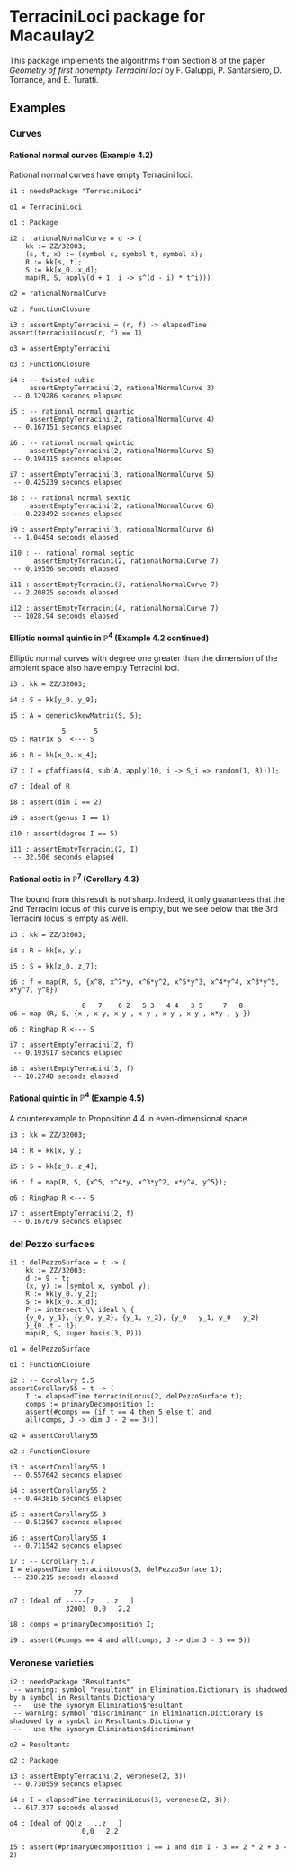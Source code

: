 # TerraciniLoci package for Macaulay2

This package implements the algorithms from Section 8 of the paper
*Geometry of first nonempty Terracini loci* by F. Galuppi,
P. Santarsiero, D. Torrance, and E. Turatti.

## Examples

### Curves

#### Rational normal curves (Example 4.2)

Rational normal curves have empty Terracini loci.

```m2
i1 : needsPackage "TerraciniLoci"

o1 = TerraciniLoci

o1 : Package

i2 : rationalNormalCurve = d -> (
    kk := ZZ/32003;
    (s, t, x) := (symbol s, symbol t, symbol x);
    R := kk[s, t];
    S := kk[x_0..x_d];
    map(R, S, apply(d + 1, i -> s^(d - i) * t^i)))

o2 = rationalNormalCurve

o2 : FunctionClosure

i3 : assertEmptyTerracini = (r, f) -> elapsedTime assert(terraciniLocus(r, f) == 1)

o3 = assertEmptyTerracini

o3 : FunctionClosure

i4 : -- twisted cubic
     assertEmptyTerracini(2, rationalNormalCurve 3)
 -- 0.129286 seconds elapsed

i5 : -- rational normal quartic
     assertEmptyTerracini(2, rationalNormalCurve 4)
 -- 0.167151 seconds elapsed

i6 : -- rational normal quintic
     assertEmptyTerracini(2, rationalNormalCurve 5)
 -- 0.194115 seconds elapsed

i7 : assertEmptyTerracini(3, rationalNormalCurve 5)
 -- 0.425239 seconds elapsed

i8 : -- rational normal sextic
     assertEmptyTerracini(2, rationalNormalCurve 6)
 -- 0.223492 seconds elapsed

i9 : assertEmptyTerracini(3, rationalNormalCurve 6)
 -- 1.04454 seconds elapsed

i10 : -- rational normal septic
      assertEmptyTerracini(2, rationalNormalCurve 7)
 -- 0.19556 seconds elapsed

i11 : assertEmptyTerracini(3, rationalNormalCurve 7)
 -- 2.20825 seconds elapsed

i12 : assertEmptyTerracini(4, rationalNormalCurve 7)
 -- 1028.94 seconds elapsed
 ```

#### Elliptic normal quintic in $\mathbb P^4$ (Example 4.2 continued)

Elliptic normal curves with degree one greater than the dimension of the ambient space also have empty Terracini loci.

```m2
i3 : kk = ZZ/32003;

i4 : S = kk[y_0..y_9];

i5 : A = genericSkewMatrix(S, 5);

             5       5
o5 : Matrix S  <--- S

i6 : R = kk[x_0..x_4];

i7 : I = pfaffians(4, sub(A, apply(10, i -> S_i => random(1, R))));

o7 : Ideal of R

i8 : assert(dim I == 2)

i9 : assert(genus I == 1)

i10 : assert(degree I == 5)

i11 : assertEmptyTerracini(2, I)
 -- 32.506 seconds elapsed
 ```

####  Rational octic in $\mathbb P^7$ (Corollary 4.3)

The bound from this result is not sharp.  Indeed, it only guarantees that the 2nd Terracini locus of this curve is empty, but we see below that the 3rd Terracini locus is empty as well.

```m2
i3 : kk = ZZ/32003;

i4 : R = kk[x, y];

i5 : S = kk[z_0..z_7];

i6 : f = map(R, S, {x^8, x^7*y, x^6*y^2, x^5*y^3, x^4*y^4, x^3*y^5, x*y^7, y^8})

                  8   7    6 2   5 3   4 4   3 5     7   8
o6 = map (R, S, {x , x y, x y , x y , x y , x y , x*y , y })

o6 : RingMap R <--- S

i7 : assertEmptyTerracini(2, f)
 -- 0.193917 seconds elapsed

i8 : assertEmptyTerracini(3, f)
 -- 10.2748 seconds elapsed
```

#### Rational quintic in $\mathbb P^4$ (Example 4.5)

A counterexample to Proposition 4.4 in even-dimensional space.

```m2
i3 : kk = ZZ/32003;

i4 : R = kk[x, y];

i5 : S = kk[z_0..z_4];

i6 : f = map(R, S, {x^5, x^4*y, x^3*y^2, x*y^4, y^5});

o6 : RingMap R <--- S

i7 : assertEmptyTerracini(2, f)
 -- 0.167679 seconds elapsed
 ```


### del Pezzo surfaces

```m2
i1 : delPezzoSurface = t -> (
    kk := ZZ/32003;
    d := 9 - t;
    (x, y) := (symbol x, symbol y);
    R := kk[y_0..y_2];
    S := kk[x_0..x_d];
    P := intersect \\ ideal \ {
	{y_0, y_1}, {y_0, y_2}, {y_1, y_2}, {y_0 - y_1, y_0 - y_2}
	}_{0..t - 1};
    map(R, S, super basis(3, P)))

o1 = delPezzoSurface

o1 : FunctionClosure

i2 : -- Corollary 5.5
assertCorollary55 = t -> (
    I := elapsedTime terraciniLocus(2, delPezzoSurface t);
    comps := primaryDecomposition I;
    assert(#comps == (if t == 4 then 5 else t) and
	all(comps, J -> dim J - 2 == 3)))

o2 = assertCorollary55

o2 : FunctionClosure

i3 : assertCorollary55 1
 -- 0.557642 seconds elapsed

i4 : assertCorollary55 2
 -- 0.443816 seconds elapsed

i5 : assertCorollary55 3
 -- 0.512567 seconds elapsed

i6 : assertCorollary55 4
 -- 0.711542 seconds elapsed

i7 : -- Corollary 5.7
I = elapsedTime terraciniLocus(3, delPezzoSurface 1);
 -- 230.215 seconds elapsed

                ZZ
o7 : Ideal of -----[z   ..z   ]
              32003  0,0   2,2

i8 : comps = primaryDecomposition I;

i9 : assert(#comps == 4 and all(comps, J -> dim J - 3 == 5))
```

### Veronese varieties

```m2
i2 : needsPackage "Resultants"
 -- warning: symbol "resultant" in Elimination.Dictionary is shadowed by a symbol in Resultants.Dictionary
 --   use the synonym Elimination$resultant
 -- warning: symbol "discriminant" in Elimination.Dictionary is shadowed by a symbol in Resultants.Dictionary
 --   use the synonym Elimination$discriminant

o2 = Resultants

o2 : Package

i3 : assertEmptyTerracini(2, veronese(2, 3))
 -- 0.730559 seconds elapsed

i4 : I = elapsedTime terraciniLocus(3, veronese(2, 3));
 -- 617.377 seconds elapsed

o4 : Ideal of QQ[z   ..z   ]
                  0,0   2,2

i5 : assert(#primaryDecomposition I == 1 and dim I - 3 == 2 * 2 + 3 - 2)
```

